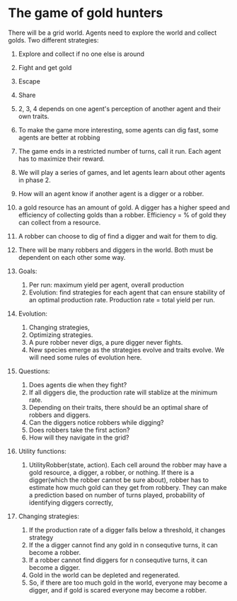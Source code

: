 # The game of gold hunters

There will be a grid world. Agents need to explore the world and collect golds. Two different strategies:
1. Explore and collect if no one else is around
2. Fight and get gold
3. Escape
4. Share
5. 2, 3, 4 depends on one agent's perception of another agent and their own traits.
6. To make the game more interesting, some agents can dig fast, some agents are better at robbing 
7. The game ends in a restricted number of turns, call it run. Each agent has to maximize their reward. 
8. We will play a series of games, and let agents learn about other agents in phase 2. 
9. How will an agent know if another agent is a digger or a robber.
10. a gold resource has an amount of gold. A digger has a higher speed and efficiency of collecting golds than a robber. Efficiency = % of gold they can collect from a resource.
11. A robber can choose to dig of find a digger and wait for them to dig.
12. There will be many robbers and diggers in the world. Both must be dependent on each other some way.
13. Goals:
    1. Per run: maximum yield per agent, overall production
    2. Evolution: find strategies for each agent that can ensure stability of an optimal production rate. Production rate = total yield per run.

14. Evolution:
    1. Changing strategies,
    2. Optimizing strategies.
    3. A pure robber never digs, a pure digger never fights.
    4. New species emerge as the strategies evolve and traits evolve. We will need some rules of evolution here. 

15. Questions:
    1. Does agents die when they fight?
    2. If all diggers die, the production rate will stablize at the minimum rate. 
    3. Depending on their traits, there should be an optimal share of robbers and diggers. 
    4. Can the diggers notice robbers while digging?
    5. Does robbers take the first action?
    6. How will they navigate in the grid?

16. Utility functions:
    1. UtilityRobber(state, action). Each cell around the robber may have a gold resource, a digger, a robber,  or nothing. If there is a digger(which the robber cannot be sure about), robber has to estimate how much gold can they get from robbery. They can make a prediction based on number of turns played, probability of identifying diggers correctly, 

17. Changing strategies:
    1. If the production rate of a digger falls below a threshold, it changes strategy
    2. If the a digger cannot find any gold in n consequtive turns, it can become a robber.
    3. If a robber cannot find diggers for n consequtive turns, it can become a digger.
    4. Gold in the world can be depleted and regenerated. 
    5. So, if there are too much gold in the world, everyone may become a digger, and if gold is scared everyone may become a robber.
